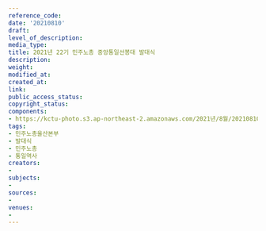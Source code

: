 ```yaml
---
reference_code: 
date: '20210810'
draft: 
level_of_description: 
media_type: 
title: 2021년 22기 민주노총 중앙통일선봉대 발대식
description: 
weight: 
modified_at: 
created_at: 
link: 
public_access_status: 
copyright_status: 
components:
- https://kctu-photo.s3.ap-northeast-2.amazonaws.com/2021년/8월/20210810-2021년+22기+민주노총+중앙통일선봉대+발대식_민주노총울산본부_발대식_민주노총_통일역사/_R6X0206.jpg
tags:
- 민주노총울산본부
- 발대식
- 민주노총
- 통일역사
creators:
- 
subjects:
- 
sources:
- 
venues:
- 
---
```

